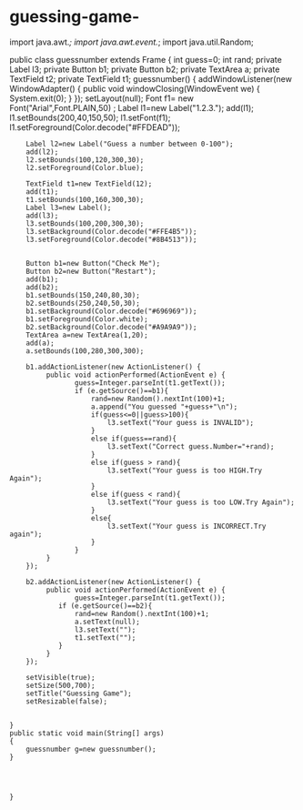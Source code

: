 # guessing-game-
import java.awt.*;
import java.awt.event.*;
import java.util.Random;

public class guessnumber extends Frame {
	int guess=0;
	int rand;
	private Label l3;
	private Button b1;
	private Button b2;
	private TextArea a;
	private TextField t2;
	private TextField t1;
	guessnumber()
	{
		addWindowListener(new WindowAdapter() {
			public void windowClosing(WindowEvent we)
			{
				System.exit(0);
			}
		});
		setLayout(null);
		Font f1= new Font("Arial",Font.PLAIN,50) ;
		Label l1=new Label("1.2.3.");
		add(l1);
		l1.setBounds(200,40,150,50);
		l1.setFont(f1);
		l1.setForeground(Color.decode("#FFDEAD"));
		
		Label l2=new Label("Guess a number between 0-100");
		add(l2);
		l2.setBounds(100,120,300,30);
		l2.setForeground(Color.blue);
		
		TextField t1=new TextField(12);
		add(t1);
		t1.setBounds(100,160,300,30);
	    Label l3=new Label();
		add(l3);
		l3.setBounds(100,200,300,30);
		l3.setBackground(Color.decode("#FFE4B5"));
		l3.setForeground(Color.decode("#8B4513"));
       

		Button b1=new Button("Check Me");
		Button b2=new Button("Restart");
		add(b1);
		add(b2);
		b1.setBounds(150,240,80,30);
		b2.setBounds(250,240,50,30);
		b1.setBackground(Color.decode("#696969"));
		b1.setForeground(Color.white);
		b2.setBackground(Color.decode("#A9A9A9"));
		TextArea a=new TextArea(1,20);
		add(a);
		a.setBounds(100,280,300,300);
		
		b1.addActionListener(new ActionListener() {
			 public void actionPerformed(ActionEvent e) {
					guess=Integer.parseInt(t1.getText());
			        if (e.getSource()==b1){
			        	rand=new Random().nextInt(100)+1;
			            a.append("You guessed "+guess+"\n");
			            if(guess<=0||guess>100){
			                l3.setText("Your guess is INVALID");
			            }
			            else if(guess==rand){
			                l3.setText("Correct guess.Number="+rand);
			            }
			            else if(guess > rand){
			                l3.setText("Your guess is too HIGH.Try Again");
			            }
			            else if(guess < rand){
			                l3.setText("Your guess is too LOW.Try Again");
			            }
			            else{
			                l3.setText("Your guess is INCORRECT.Try again");
			            }
			        }
			 }       
		});
	   
		b2.addActionListener(new ActionListener() {
			 public void actionPerformed(ActionEvent e) {
					guess=Integer.parseInt(t1.getText());
				if (e.getSource()==b2){
		            rand=new Random().nextInt(100)+1;
		            a.setText(null);
		            l3.setText("");
		            t1.setText("");
		        }
			 }	
		});
	
		setVisible(true);
		setSize(500,700);
		setTitle("Guessing Game");
		setResizable(false);
		

    }
	public static void main(String[] args)
	{
		guessnumber g=new guessnumber();
	}
 
	
                

	}
